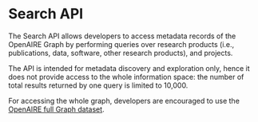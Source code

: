 # Search API

The Search API allows developers to access metadata records of the OpenAIRE Graph by performing queries over research products (i.e., publications, data, software, other research products), and projects. 

The API is intended for metadata discovery and exploration only, hence it does not provide access to the whole information space: the number of total results returned by one query is limited to 10,000. 

For accessing the whole graph, developers are encouraged to use the [OpenAIRE full Graph dataset](../../downloads/full-graph).
